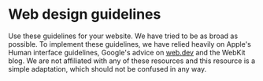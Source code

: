 # Web design guidelines

Use these guidelines for your website. We have tried to be as broad as possible. To implement these guidelines, we have relied heavily on Apple's Human interface guidelines, Google's advice on [web.dev](https://web.dev) and the WebKit blog. We are not affiliated with any of these resources and this resource is a simple adaptation, which should not be confused in any way.